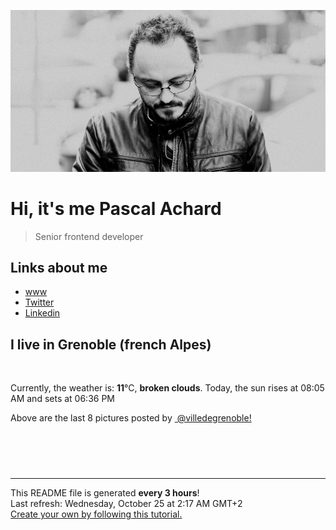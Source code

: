 ![Pascal Achard](./images/photo-pascal-achard.jpg)
# Hi, it's me Pascal Achard
> Senior frontend developer

## Links about me
- [www](https://www.pascal-achard.com)
- [Twitter](https://twitter.com/botmaster)
- [Linkedin](http://www.linkedin.com/in/pascal-achard)


## I live in Grenoble (french Alpes)
<img src="https://openweathermap.org/img/wn/04n@2x.png" alt="">

Currently, the weather is: **11**°C, **broken clouds**.
Today, the sun rises at 08:05 AM and sets at 06:36 PM

Above are the last 8 pictures posted by <a href="https://www.instagram.com/villedegrenoble/" target="_blank"><img alt="" src="https://upload.wikimedia.org/wikipedia/commons/thumb/e/e7/Instagram_logo_2016.svg/1024px-Instagram_logo_2016.svg.png" width="20"/> @villedegrenoble!</a>

<p style="display: flex; flex-wrap: wrap; gap: 20px;">
        <img src="https://cdn1.picuki.com/hosted-by-instagram/q/0exhNuNYnjBGZDHIdN5WmL9I2PwkAQ9OKfhSQ7e71yJjMBhsLH6QvJA0mpCl6yRxIwVgFDeSYzxp4YopVFhVCj18OkTbS7WLSjZQ7KiQV+zN0j1j%7C%7CZRllrc3K3cYZnCu88QpOzjYMTIfQeoEH%7C%7Cb2rvUW+%7C%7C7wbTYNpi2TNLxCyQlWotfpUrJy9ZRzt52U1h+189JldAJZ+jtvdBFundPZlTIeAf3+Idp1orN2S%7C%7CkKg8ITub2jymu+H2xkfWx9Ez7RtI7V2dENhhzrdSFlqjH+AZY1LHMRiVbmsSwDlb02sYvwMtlM4bMUuLTiXiACW2E2hjtfwZftgALsSUGImUBRwT2Ej+b3ffZ79sXPBPW5DMvv%7C%7CiXSRbnLRr1DU05XV%7C%7CODA031LuCVMNtTw5lLMvFqgFaj3TOqWr7i21V+AWgc1mevWMAgELuiyqyb4X7U32WM81Jvxg==.jpeg" alt="" width="200"/>
        <img src="https://cdn1.picuki.com/hosted-by-instagram/q/0exhNuNYnjBGZDHIdN5WmL9I2PwkAQ9OKfhSQ7e71yJjMBhsLH6QvJA0mpCl6yRxIwVgFDeSYzxp548tVFpQDD18OU3aSLyOSTZT76uZVOvN1zNv9pdilbY3JXAdYX6p8sAoVwmYdSgIGaYDG7uo%7C%7CesJ+fjrcjcFrjOMNbRKmDdttdCwFahlza4lsfe4kx2xu5xncG114WNxahlw5OLUqQUCSKn5PN1gpKZlR7pCjM4A%7C%7Cb281nT2F2MrNWh8FDSR9IXEi6g8iyDXdzQspjD3F+8EIU8hjl246h1omLp+i9XyJ95E+MZ1nqL9bkdBWmhm+jVBocW+xzTsSUGI%7C%7CgVRwGKOlf7kNPEu+8WgGtKbdI7f7weZXqDhHu5oSiMlOtfkAXD%7C%7CAdeCF%7C%7ClAoKJuG%7C%7Ct%7C%7C7XaN%7C%7Ci+OTOP6yBQ3CzAX1WHYL7QiEd%7C%7Cb+6GnzWTZhmDWolRuxJo=.jpeg" alt="" width="200"/>
        <img src="https://cdn1.picuki.com/hosted-by-instagram/q/0exhNuNYnjBGZDHIdN5WmL9I2PwkAQ9OKftSQ7e71yJjMBhsLH6QvJA0mpCj4yRwKwVlASuRYzxp544iUV1TAj14PkDYSbSNSThV5qufVOjN1zJv8ZJokbYwLHIWZnOo9cUoVAmYdSgIGaYDG7uo%7C%7CesJ+vPucjEHpi2VNrQT9zJBpY6uSKVKz8B13bHR1Bv9vdBhYgJE8VQpMBQhrM7Oqz0YXfm+NMdxs%7C%7CMlC+VCjMkEpensmCG2X2MvbyhBGTOguYrVwr9S1GXXejYH9GmkGpoRHnUZrA2wiA4Qk7RjxZTzBqIr3Po17IH4fTcED3tJhjVPsdK+lCGQPy38mUxanjCD%7C%7CZK3UcwPhZ77C6GUDYL%7C%7ClHT0aZvVIpdNbS4EWe%7C%7CmcFTmd+z7VMdejJ5pUfJ5jlnz%7C%7CwPgIuWnhUEoXG0MvDqIM4F5R6DFxvzxpiE=.jpeg" alt="" width="200"/>
        <img src="https://cdn1.picuki.com/hosted-by-instagram/q/0exhNuNYnjBGZDHIdN5WmL9I2PwkAQ9OKfhSQ7e71yJjMBhsLH6QvJA0mpCl6yRxIwVgFDeSYzxp548iVVVSAz18OU3aSLePSDZT76udXerN0DBu8JNnk7sxKHEXZHKq9sMvXAmYdSgIGaYDG7uo+qhT5aGuO1lQpTb9d7JGmC4E5ZObS6olhMF4pJ2Jg3Tt%7C%7C9k4Ki5e82wzJURmpNTfvGhYEaW+NMB166d1RbMCxMkA%7C%7C6nRlSaHEmw+Jj8uRHagtIj+kOYA2CLYIwcz8mC3YZ4wDnQhuFDuszJ3t4gj1aSNBdxuiekZkIH2bSAEXG428Fk71pu1ynOdV0Gv+0wF6XrlxZ6oQPgVoYP6AverVoP+7Tf0WoHXIJAYUEI9KfTvZQ72OPSVNc8fmY4SSq0d9A6Q0if7S7734wB4AGgSgWfeWMQ=.jpeg" alt="" width="200"/>
        <img src="https://cdn1.picuki.com/hosted-by-instagram/q/0exhNuNYnjBGZDHIdN5WmL9I2PwkAQ9OKfhSQ7e71yJjMBhsLH6QvJA0mpCj4yRwKwVlASuRYzxp5Y8sVVVTCj17Pk3cTbSISj5R6a2RUe2ivDNn9Jdgkb09LHAZY3+p88AtV2CpNWwSDv5PHL%7C%7Clo7gX5vnvbCgAojOMMbBCyQlWotfpUrJy9ZRxt+S4jkja45BsLTNZ5momNkgl7NvTryxYDrmhfMh6pO9xRLQIhIkL7vuopCu7Lm4rbzMvR2jZhYXCoOELhn7iJGYR00i+Y%7C%7CwQd20mzFu+jxwO9IkqhdiDG7w82q4vk4H2bUdBXG9p+kMjxdKyn36dOF+I2WJH8UXH6+q3dPJ1rY3dKf2+Q+Tf1hOTe6CTJ7pkfFcJV%7C%7CKEQkX0BaS1CM5o0IRKQa4bhAfg0VDvMo%7C%7C63yxiDTEX2zbYWcYm.jpeg" alt="" width="200"/>
        <img src="https://cdn1.picuki.com/hosted-by-instagram/q/0exhNuNYnjBGZDHIdN5WmL9I2PwkAQ9OKfhSQ7e71yJjMBhsLH6QvJA0mpCl6yRxIwVgFDeSYzxp5YwuWFxWAj18OULYSryBTDxV7KqcVezN0j1i%7C%7CJRnk781JHcWYneu8MokVAmYdSgIGaYDG7uo+qhT5aGuO1lQpTb9d7JGmC4E5ZObS6olhMF4pJ2Jg3Tt%7C%7C9k4Ki5e82wzJURmpNTfvGhYEaW+NMB166d1RbMCxMkA%7C%7C6nRlSaHEmw+Jj8uTnagtIj+kOYA2BzjUxwf2GaIboMSDnRHu2qijkR3t4gj1aSNBdxuiekZkIH2bSAEXG428Fk71pu1ynOdV0Gv%7C%7CXFr2WTCkrqHdPQht5TUEf2IfYzFyDSSWOPYEo1fTi9eVc3udXzQJcWvEM8fmY4SSq0d8wiToif7S7734wB4AGgSgWfeWMQ=.jpeg" alt="" width="200"/>
        <img src="https://cdn1.picuki.com/hosted-by-instagram/q/0exhNuNYnjBGZDHIdN5WmL9I2PwkAQ9OKfhSQ7e71yJjMBhsLH6QvJA0mpCl6yRxIwVgFDeSYzxp5YwvWVRXAz18OULdTbeJRTxV6auRXOvN0TZk9Zdjlbs2LX0dbHOm8cEoUwmYdSgIGaYDG7uo+qhT5aGuO1lQpTb9d7JGmC4E5ZObS6olhMF4pJ2Jg3Tt%7C%7C9k4Ki5e82wzJURmpNTfvGhYEaW+NMB166d1RbMCxMkA%7C%7C6nRlSaHEmw+Jj8uR3agtIj+kOYA2Bu6TQV12jCTaL1vDnRHhwGTsU93t4gj1aSNBdxuiekZkIH2bSAEXG428Fk71pu1ynOdV0Gv%7C%7CGd27nD27ua1YMokg8bhAd6YeYPO83DKZb%7C%7CHH5YedEorC%7C%7CmHdE6IMtSCN98fmY4SSq0d9HiU0VD7S7734wB4AGgSgWfeWMQ=.jpeg" alt="" width="200"/>
        <img src="https://cdn1.picuki.com/hosted-by-instagram/q/0exhNuNYnjBGZDHIdN5WmL9I2PwkAQ9OKfhSQ7e71yJjMBhsLH6QvJA0mpCj4yRwKwVlASuRYzxp5YktWVpQDT17PkLeSbCLTzZU7KqcVOehvDJh955knb02KHAYYX+q8sElUWCpNWwSDv5PHL%7C%7Clo7gX5vnmbigCpDOMM7ZCyQlWotfpUrJy9ZRxt52U1h+189JldHt1%7C%7CGgeLF11q9PJvjsNTvX9fMh9oLclFPpdxMEL6qHomSa8HyMkfno4KD6chYjAi7NS1XCuSzs7xG6vRPQeIB1KknaivwA9h60W0K6VM6dLn%7C%7Cs8vP32Y1dWXDx8hTVPsbX7lCDPNTfkigVdyz2DkoyQdNwno5bgLf2MZ+LY4DbkX6LMEe9pCVRWLerEQAeKJ9q7DdFmpaZjKttx0liUtgm4Keahj0okVmRpxQuFD61jSvnAnK33pyOG.jpeg" alt="" width="200"/>
</p>

------------
<p>This README file is generated <b>every 3 hours</b>!
    <br />Last refresh: Wednesday, October 25 at 2:17 AM GMT+2
    <br /><a href="https://medium.com/@th.guibert/how-to-create-a-self-updating-readme-md-for-your-github-profile-f8b05744ca91">Create your own by following this tutorial.</a>
</p>
<p><a href="https://github.com/botmaster/botmaster/actions/workflows/main.yaml"><img alt="" src="https://github.com/botmaster/botmaster/actions/workflows/main.yaml/badge.svg" /></a></p>

